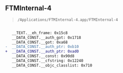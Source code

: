 ## FTMInternal-4

> `/Applications/FTMInternal-4.app/FTMInternal-4`

```diff

   __TEXT.__eh_frame: 0x15c8
   __DATA_CONST.__auth_got: 0x1718
   __DATA_CONST.__got: 0xa68
-  __DATA_CONST.__auth_ptr: 0xb10
+  __DATA_CONST.__auth_ptr: 0xad0
   __DATA_CONST.__const: 0x90d8
   __DATA_CONST.__cfstring: 0x12240
   __DATA_CONST.__objc_classlist: 0x710

```
